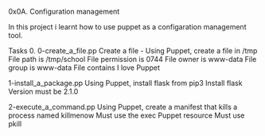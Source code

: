 0x0A. Configuration management

In this project i learnt how to use puppet as a configaration management tool. 

  Tasks
0. 0-create_a_file.pp
Create a file - Using Puppet, create a file in /tmp
	File path is /tmp/school
	File permission is 0744
	File owner is www-data
	File group is www-data
	File contains I love Puppet

1-install_a_package.pp
Using Puppet, install flask from pip3
	Install flask
	Version must be 2.1.0

2-execute_a_command.pp
Using Puppet, create a manifest that kills a process named killmenow
	Must use the exec Puppet resource
	Must use pkill
